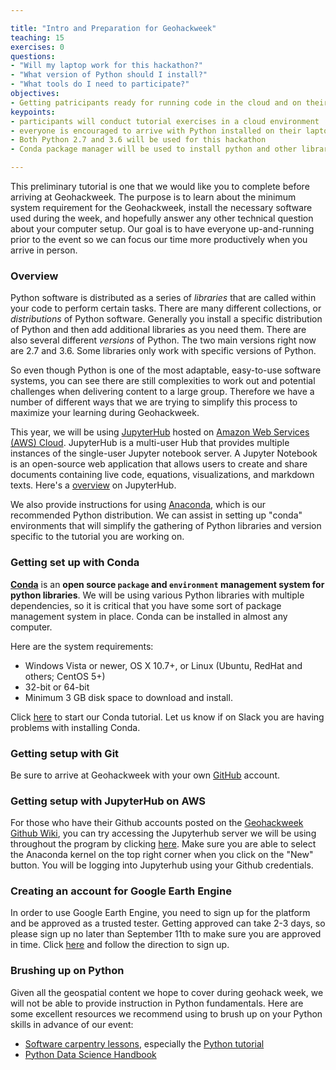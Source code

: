 ```yaml
---

title: "Intro and Preparation for Geohackweek"
teaching: 15
exercises: 0
questions:
- "Will my laptop work for this hackathon?"
- "What version of Python should I install?"
- "What tools do I need to participate?"
objectives:
- Getting patricipants ready for running code in the cloud and on their local machines during the geohackweek
keypoints:
- participants will conduct tutorial exercises in a cloud environment
- everyone is encouraged to arrive with Python installed on their laptop for the project work
- Both Python 2.7 and 3.6 will be used for this hackathon
- Conda package manager will be used to install python and other libraries

---
```


This preliminary tutorial is one that we would like you to complete before arriving at Geohackweek. The purpose is to learn about the minimum system requirement for the Geohackweek, install the necessary software used during the week, and hopefully answer any other technical question about your computer setup. Our goal is to have everyone up-and-running prior to the event so we can focus our time more productively when you arrive in person.

### Overview

Python software is distributed as a series of *libraries* that are called within your code to perform certain tasks. There are many different collections, or *distributions* of Python software. Generally you install a specific distribution of Python and then add additional libraries as you need them. There are also several different *versions* of Python. The two main versions right now are 2.7 and 3.6. Some libraries only work with specific versions of Python.

So even though Python is one of the most adaptable, easy-to-use software systems, you can see there are still complexities to work out and potential challenges when delivering content to a large group. Therefore we have a number of different ways that we are trying to simplify this process to maximize your learning during Geohackweek.

This year, we will be using [JupyterHub](https://jupyterhub.readthedocs.io/en/latest/) hosted on [Amazon Web Services (AWS) Cloud](https://aws.amazon.com/). JupyterHub is a multi-user Hub that provides multiple instances of the single-user Jupyter notebook server. A Jupyter Notebook is an open-source web application that allows users to create and share documents containing live code, equations, visualizations, and markdown texts. Here's a [overview](https://www.slideshare.net/willingc/jupyterhub-a-thing-explainer-overview?from_action=save) on JupyterHub.

We also provide instructions for using [Anaconda](https://www.continuum.io), which is our recommended Python distribution. We can assist in setting up "conda" environments that will simplify the gathering of Python libraries and version specific to the tutorial you are working on.

### Getting set up with Conda

[**Conda**](http://conda.pydata.org/docs/) is an **open source `package` and `environment` management system for python libraries**. We will be using various
Python libraries with multiple dependencies, so it is critical that you have some sort of 
package management system in place. Conda can be installed in almost any computer.

Here are the system requirements:

- Windows Vista or newer, OS X 10.7+, or Linux (Ubuntu, RedHat and others; CentOS 5+)
- 32-bit or 64-bit
- Minimum 3 GB disk space to download and install.

Click [here](https://geohackweek.github.io/preliminary/01-conda-tutorial/) to start our Conda tutorial. Let us know if on Slack you are having problems with installing Conda.

### Getting setup with Git

Be sure to arrive at Geohackweek with your own [GitHub](https://github.com/) account.

### Getting setup with JupyterHub on AWS

For those who have their Github accounts posted on the [Geohackweek Github Wiki](https://github.com/geohackweek/ghw2017/wiki/Participants), you can try accessing the Jupyterhub server we will be using throughout the program by clicking [here](https://jupyterhub.cloudmaven.org). Make sure you are able to select the Anaconda kernel on the top right corner when you click on the "New" button. You will be logging into Jupyterhub using your Github credentials.

### Creating an account for Google Earth Engine
In order to use Google Earth Engine, you need to sign up for the platform 
and be approved as a trusted tester. Getting approved can take 2-3 days, 
so please sign up no later than September 11th to make sure you are approved in time. 
Click [here](https://geohackweek.github.io/GEE-Python-API/00%20-%20GEE%20Access/) and follow the direction to sign up.

### Brushing up on Python

Given all the geospatial content we hope to cover during geohack week, we will not be able to provide instruction in Python fundamentals. Here are some excellent resources we recommend using to brush up on your Python skills in advance of our event:

* [Software carpentry lessons](https://software-carpentry.org/lessons/), especially the [Python tutorial](http://swcarpentry.github.io/python-novice-inflammation/)
* [Python Data Science Handbook](https://github.com/jakevdp/PythonDataScienceHandbook) 


